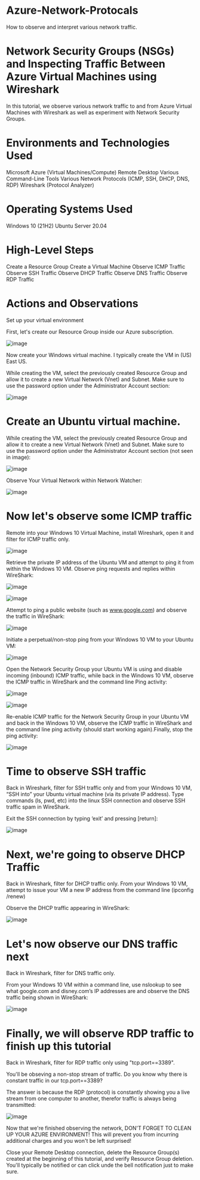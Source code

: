 # Azure-Network-Protocals
How to observe and interpret various network traffic.


# Network Security Groups (NSGs) and Inspecting Traffic Between Azure Virtual Machines using Wireshark

In this tutorial, we observe various network traffic to and from Azure Virtual Machines with Wireshark as well as experiment with Network Security Groups.


# Environments and Technologies Used

Microsoft Azure (Virtual Machines/Compute)
Remote Desktop
Various Command-Line Tools
Various Network Protocols (ICMP, SSH, DHCP, DNS, RDP)
Wireshark (Protocol Analyzer)


# Operating Systems Used

Windows 10 (21H2)
Ubuntu Server 20.04


# High-Level Steps

Create a Resource Group
Create a Virtual Machine
Observe ICMP Traffic
Observe SSH Traffic
Observe DHCP Traffic
Observe DNS Traffic
Observe RDP Traffic


# Actions and Observations

Set up your virtual environment

First, let's create our Resource Group inside our Azure subscription.

![image](https://github.com/user-attachments/assets/d147bade-7305-48c8-b5fb-6c68d4587a7a)

Now create your Windows virtual machine. I typically create the VM in (US) East US.

While creating the VM, select the previously created Resource Group and allow it to create a new Virtual Network (Vnet) and Subnet. Make sure to use the password option under the Administrator Account section:

![image](https://github.com/user-attachments/assets/5a2902cc-1f24-4ca0-99cb-f5df2336ebaa)


# Create an Ubuntu virtual machine.

While creating the VM, select the previously created Resource Group and allow it to create a new Virtual Network (Vnet) and Subnet. Make sure to use the password option under the Administrator Account section (not seen in image):

![image](https://github.com/user-attachments/assets/49dc8a81-0063-4741-a546-e5d00d82e92a)

Observe Your Virtual Network within Network Watcher:

![image](https://github.com/user-attachments/assets/43d3851d-8c63-46eb-87c7-1b04061649e6)


# Now let's observe some ICMP traffic

Remote into your Windows 10 Virtual Machine, install Wireshark, open it and filter for ICMP traffic only.

![image](https://github.com/user-attachments/assets/043ff6da-f859-43f7-8a5c-d876a4a38259)

Retrieve the private IP address of the Ubuntu VM and attempt to ping it from within the Windows 10 VM. Observe ping requests and replies within WireShark:

![image](https://github.com/user-attachments/assets/c468d4c2-652f-4bc4-ade9-0e714d96e7ac)

![image](https://github.com/user-attachments/assets/4be90dd0-6a1f-4d0e-8353-76d554863314)

Attempt to ping a public website (such as www.google.com) and observe the traffic in WireShark:

![image](https://github.com/user-attachments/assets/71aee6c0-58c0-49ad-a85b-1e84d7c99e4e)

Initiate a perpetual/non-stop ping from your Windows 10 VM to your Ubuntu VM:

![image](https://github.com/user-attachments/assets/0805bc7b-e591-4e0e-88be-77c6d5c7520c)

Open the Network Security Group your Ubuntu VM is using and disable incoming (inbound) ICMP traffic, while back in the Windows 10 VM, observe the ICMP traffic in WireShark and the command line Ping activity:

![image](https://github.com/user-attachments/assets/004237b8-ddc2-4ee0-b564-ec6375de580e)

![image](https://github.com/user-attachments/assets/446c36de-5454-41e5-8b2a-a2d0ad44f8ab)

Re-enable ICMP traffic for the Network Security Group in your Ubuntu VM and back in the Windows 10 VM, observe the ICMP traffic in WireShark and the command line ping activity (should start working again).Finally, stop the ping activity:

![image](https://github.com/user-attachments/assets/68840445-1d30-4163-bf72-34c5c089ac9c)


# Time to observe SSH traffic

Back in Wireshark, filter for SSH traffic only and from your Windows 10 VM, “SSH into” your Ubuntu virtual machine (via its private IP address). Type commands (ls, pwd, etc) into the linux SSH connection and observe SSH traffic spam in WireShark.

Exit the SSH connection by typing ‘exit’ and pressing [return]:

![image](https://github.com/user-attachments/assets/e13a8900-a18e-4c58-9fb2-b14dc05b05b9)


# Next, we're going to observe DHCP Traffic

Back in Wireshark, filter for DHCP traffic only. From your Windows 10 VM, attempt to issue your VM a new IP address from the command line (ipconfig /renew)

Observe the DHCP traffic appearing in WireShark:

![image](https://github.com/user-attachments/assets/fd20e030-9742-4e2c-b699-5e295354f7ac)


# Let's now observe our DNS traffic next

Back in Wireshark, filter for DNS traffic only.

From your Windows 10 VM within a command line, use nslookup to see what google.com and disney.com’s IP addresses are and observe the DNS traffic being shown in WireShark:

![image](https://github.com/user-attachments/assets/db3f5230-77e1-47d5-8e25-0af626108a8a)


# Finally, we will observe RDP traffic to finish up this tutorial

Back in Wireshark, filter for RDP traffic only using "tcp.port==3389".

You'll be obseving a non-stop stream of traffic. Do you know why there is constant traffic in our tcp.port==3389?

The answer is because the RDP (protocol) is constantly showing you a live stream from one computer to another, therefor traffic is always being transmitted:

![image](https://github.com/user-attachments/assets/658e8da9-0949-4647-999c-70d0ede8dcf2)

Now that we're finished observing the network, DON'T FORGET TO CLEAN UP YOUR AZURE ENVIRONMENT! This will prevent you from incurring additional charges and you won't be left surprised!

Close your Remote Desktop connection, delete the Resource Group(s) created at the beginning of this tutorial, and verify Resource Group deletion. You'll typically be notified or can click unde the bell notification just to make sure.



